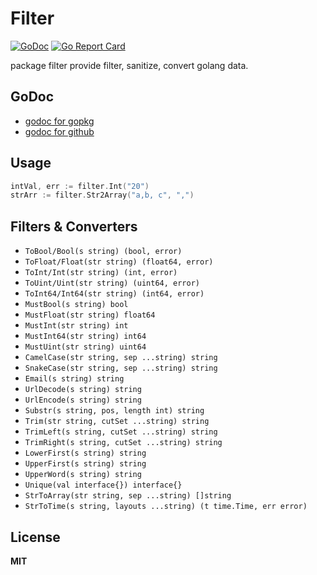 # Filter

[![GoDoc](https://godoc.org/github.com/gookit/filter?status.svg)](https://godoc.org/github.com/gookit/filter)
[![Go Report Card](https://goreportcard.com/badge/github.com/gookit/filter)](https://goreportcard.com/report/github.com/gookit/filter)

package filter provide filter, sanitize, convert golang data.

## GoDoc

- [godoc for gopkg](https://godoc.org/gopkg.in/gookit/filter.v1)
- [godoc for github](https://godoc.org/github.com/gookit/filter)

## Usage

```go
intVal, err := filter.Int("20")
strArr := filter.Str2Array("a,b, c", ",")
```

## Filters & Converters

- `ToBool/Bool(s string) (bool, error)`
- `ToFloat/Float(str string) (float64, error)`
- `ToInt/Int(str string) (int, error)`
- `ToUint/Uint(str string) (uint64, error)`
- `ToInt64/Int64(str string) (int64, error)`
- `MustBool(s string) bool`
- `MustFloat(str string) float64`
- `MustInt(str string) int`
- `MustInt64(str string) int64`
- `MustUint(str string) uint64`
- `CamelCase(str string, sep ...string) string`
- `SnakeCase(str string, sep ...string) string`
- `Email(s string) string`
- `UrlDecode(s string) string`
- `UrlEncode(s string) string`
- `Substr(s string, pos, length int) string`
- `Trim(str string, cutSet ...string) string`
- `TrimLeft(s string, cutSet ...string) string`
- `TrimRight(s string, cutSet ...string) string`
- `LowerFirst(s string) string`
- `UpperFirst(s string) string`
- `UpperWord(s string) string`
- `Unique(val interface{}) interface{}`
- `StrToArray(str string, sep ...string) []string`
- `StrToTime(s string, layouts ...string) (t time.Time, err error)`

## License

**MIT**
